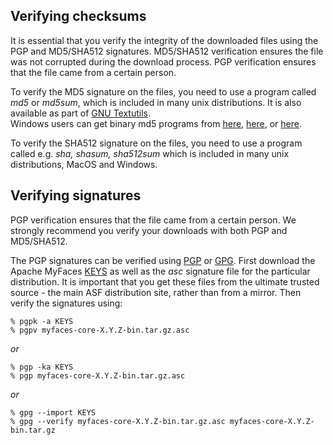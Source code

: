 ## Verifying checksums

It is essential that you verify the integrity of the downloaded
files using the PGP and MD5/SHA512 signatures.  MD5/SHA512 verification ensures the
file was not corrupted during the download process.  PGP verification
ensures that the file came from a certain person.
  
To verify the MD5 signature on the files, you need to use a program
called _md5_ or _md5sum_, which is
included in many unix distributions.  It is also available as part of
[GNU Textutils](http://www.gnu.org/software/textutils/textutils.html).  
Windows users can get binary md5 programs from [here](http://www.fourmilab.ch/md5/),
[here](http://www.pc-tools.net/win32/freeware/console/), or
[here](http://www.slavasoft.com/fsum/).

To verify the SHA512 signature on the files, you need to use a program called
e.g. _sha, shasum, sha512sum_ which is included in many unix distributions, MacOS
and Windows.  
  
## Verifying signatures

PGP verification ensures that the file came from a certain person.  We strongly recommend 
you verify your downloads with both PGP and MD5/SHA512.
 
The PGP signatures can be verified using [PGP](http://www.pgpi.org/) or 
[GPG](http://www.gnupg.org/).  First download the Apache MyFaces 
[KEYS](https://www.apache.org/dist/myfaces/KEYS) as well as the _asc_ signature file 
for the particular distribution. It is important that you get these files from the ultimate
trusted source - the main ASF distribution site, rather than from a mirror.
Then verify the signatures using:

```
% pgpk -a KEYS
% pgpv myfaces-core-X.Y.Z-bin.tar.gz.asc
```
	
_or_

```
% pgp -ka KEYS
% pgp myfaces-core-X.Y.Z-bin.tar.gz.asc
```
	
_or_

```
% gpg --import KEYS
% gpg --verify myfaces-core-X.Y.Z-bin.tar.gz.asc myfaces-core-X.Y.Z-bin.tar.gz
```